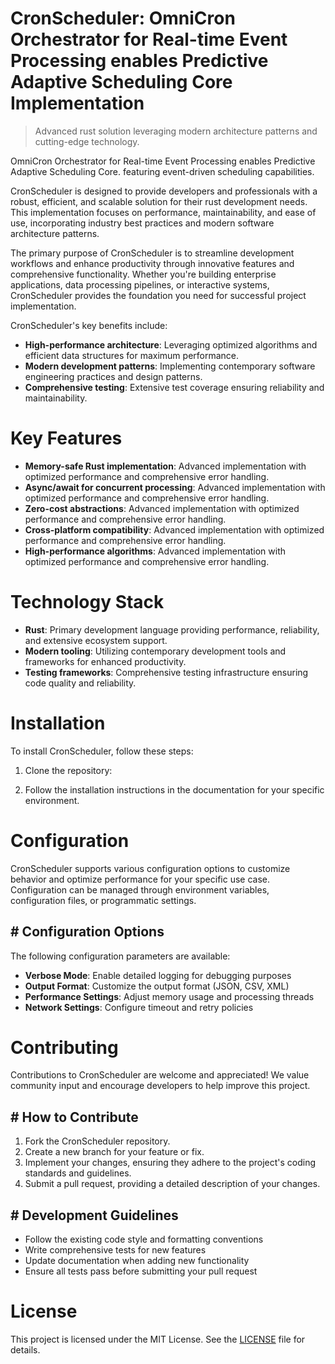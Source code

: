 <!-- fallback_CronScheduler_20251019181137_51224 -->

# CronScheduler: OmniCron Orchestrator for Real-time Event Processing enables Predictive Adaptive Scheduling Core Implementation
> Advanced rust solution leveraging modern architecture patterns and cutting-edge technology.

OmniCron Orchestrator for Real-time Event Processing enables Predictive Adaptive Scheduling Core. featuring event-driven scheduling capabilities.

CronScheduler is designed to provide developers and professionals with a robust, efficient, and scalable solution for their rust development needs. This implementation focuses on performance, maintainability, and ease of use, incorporating industry best practices and modern software architecture patterns.

The primary purpose of CronScheduler is to streamline development workflows and enhance productivity through innovative features and comprehensive functionality. Whether you're building enterprise applications, data processing pipelines, or interactive systems, CronScheduler provides the foundation you need for successful project implementation.

CronScheduler's key benefits include:

* **High-performance architecture**: Leveraging optimized algorithms and efficient data structures for maximum performance.
* **Modern development patterns**: Implementing contemporary software engineering practices and design patterns.
* **Comprehensive testing**: Extensive test coverage ensuring reliability and maintainability.

# Key Features

* **Memory-safe Rust implementation**: Advanced implementation with optimized performance and comprehensive error handling.
* **Async/await for concurrent processing**: Advanced implementation with optimized performance and comprehensive error handling.
* **Zero-cost abstractions**: Advanced implementation with optimized performance and comprehensive error handling.
* **Cross-platform compatibility**: Advanced implementation with optimized performance and comprehensive error handling.
* **High-performance algorithms**: Advanced implementation with optimized performance and comprehensive error handling.

# Technology Stack

* **Rust**: Primary development language providing performance, reliability, and extensive ecosystem support.
* **Modern tooling**: Utilizing contemporary development tools and frameworks for enhanced productivity.
* **Testing frameworks**: Comprehensive testing infrastructure ensuring code quality and reliability.

# Installation

To install CronScheduler, follow these steps:

1. Clone the repository:


2. Follow the installation instructions in the documentation for your specific environment.

# Configuration

CronScheduler supports various configuration options to customize behavior and optimize performance for your specific use case. Configuration can be managed through environment variables, configuration files, or programmatic settings.

## # Configuration Options

The following configuration parameters are available:

* **Verbose Mode**: Enable detailed logging for debugging purposes
* **Output Format**: Customize the output format (JSON, CSV, XML)
* **Performance Settings**: Adjust memory usage and processing threads
* **Network Settings**: Configure timeout and retry policies

# Contributing

Contributions to CronScheduler are welcome and appreciated! We value community input and encourage developers to help improve this project.

## # How to Contribute

1. Fork the CronScheduler repository.
2. Create a new branch for your feature or fix.
3. Implement your changes, ensuring they adhere to the project's coding standards and guidelines.
4. Submit a pull request, providing a detailed description of your changes.

## # Development Guidelines

* Follow the existing code style and formatting conventions
* Write comprehensive tests for new features
* Update documentation when adding new functionality
* Ensure all tests pass before submitting your pull request

# License

This project is licensed under the MIT License. See the [LICENSE](https://github.com/pee331/CronScheduler/blob/main/LICENSE) file for details.
